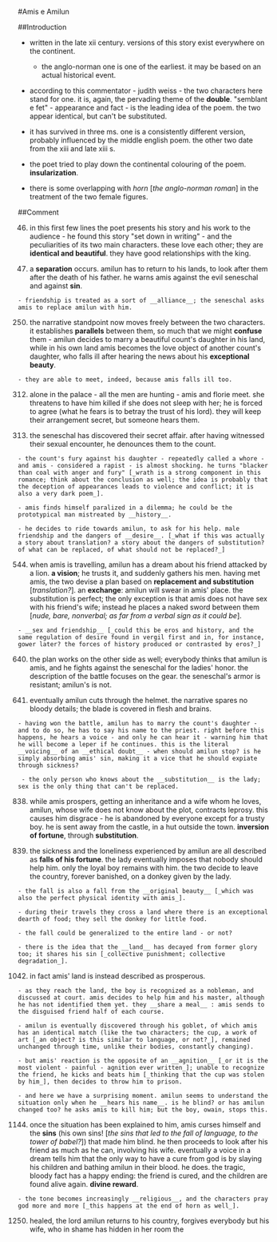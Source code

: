 #Amis e Amilun

##Introduction

- written in the late xii century. versions of this story exist everywhere on the continent.

	- the anglo-norman one is one of the earliest. it may be based on an actual historical event.

- according to this commentator - judith weiss - the two characters here stand for one. it is, again, the pervading theme of the __double__. "semblant e fet" - appearance and fact - is the leading idea of the poem. the two appear identical, but can't be substituted.

- it has survived in three ms. one is a consistently different version, probably influenced by the middle english poem. the other two date from the xiii and late xiii s.

- the poet tried to play down the continental colouring of the poem. __insularization__.

- there is some overlapping with _horn_ [_the anglo-norman roman_] in the treatment of the two female figures.

##Comment

46. in this first few lines the poet presents his story and his work to the audience - he found this story "set down in writing" - and the peculiarities of its two main characters. these love each other; they are __identical and beautiful__. they have good relationships with the king.

150. a __separation__ occurs. amilun has to return to his lands, to look after them after the death of his father. he warns amis against the evil seneschal and against __sin__.

	- friendship is treated as a sort of __alliance__; the seneschal asks amis to replace amilun with him.

250. the narrative standpoint now moves freely between the two characters. it establishes __parallels__ between them, so much that we might __confuse__ them - amilun decides to marry a beautiful count's daughter in his land, while in his own land amis becomes the love object of another count's daughter, who falls ill after hearing the news about his __exceptional beauty__.

	- they are able to meet, indeed, because amis falls ill too.

312. alone in the palace - all the men are hunting - amis and florie meet. she threatens to have him killed if she does not sleep with her; he is forced to agree (what he fears is to betray the trust of his lord). they will keep their arrangement secret, but someone hears them.

462. the seneschal has discovered their secret affair. after having witnessed their sexual encounter, he denounces them to the count.

	- the count's fury against his daughter - repeatedly called a whore - and amis - considered a rapist - is almost shocking. he turns "blacker than coal with anger and fury" [_wrath is a strong component in this romance; think about the conclusion as well; the idea is probably that the deception of appearances leads to violence and conflict; it is also a very dark poem_].

	- amis finds himself paralized in a dilemma; he could be the prototypical man mistreated by __history__.

	- he decides to ride towards amilun, to ask for his help. male friendship and the dangers of __desire__. [_what if this was actually a story about translation? a story about the dangers of substitution? of what can be replaced, of what should not be replaced?_]

544. when amis is travelling, amilun has a dream about his friend attacked by a lion. __a vision__; he trusts it, and suddenly gathers his men. having met amis, the two devise a plan based on __replacement and substitution__ [_translation?_]. an __exchange__: amilun will swear in amis' place. the substitution is perfect; the only exception is that amis does not have sex with his friend's wife; instead he places a naked sword between them [_nude, bare, nonverbal; as far from a verbal sign as it could be_].

	- __sex and friendship__ [_could this be eros and history, and the same regulation of desire found in vergil first and in, for instance, gower later? the forces of history produced or contrasted by eros?_]

640. the plan works on the other side as well; everybody thinks that amilun is amis, and he fights against the seneschal for the ladies' honor. the description of the battle focuses on the gear. the seneschal's armor is resistant; amilun's is not.

770. eventually amilun cuts through the helmet. the narrative spares no bloody details; the blade is covered in flesh and brains.

	- having won the battle, amilun has to marry the count's daughter - and to do so, he has to say his name to the priest. right before this happens, he hears a voice - and only he can hear it - warning him that he will become a leper if he continues. this is the literal __voicing__ of an __ethical doubt__ - when should amilun stop? is he simply absorbing amis' sin, making it a vice that he should expiate through sickness?

	 - the only person who knows about the __substitution__ is the lady; sex is the only thing that can't be replaced.

838. while amis prospers, getting an inheritance and a wife whom he loves, amilun, whose wife does not know about the plot, contracts leprosy. this causes him disgrace - he is abandoned by everyone except for a trusty boy. he is sent away from the castle, in a hut outside the town. __inversion of fortune__, through __substitution__.

922. the sickness and the loneliness experienced by amilun are all described as __falls of his fortune__. the lady eventually imposes that nobody should help him. only the loyal boy remains with him. the two decide to leave the country, forever banished, on a donkey given by the lady.

	- the fall is also a fall from the __original beauty__ [_which was also the perfect physical identity with amis_].

	- during their travels they cross a land where there is an exceptional dearth of food; they sell the donkey for little food.

	- the fall could be generalized to the entire land - or not?

	- there is the idea that the __land__ has decayed from former glory too; it shares his sin [_collective punishment; collective degradation_].

1042. in fact amis' land is instead described as prosperous.

	- as they reach the land, the boy is recognized as a nobleman, and discussed at court. amis decides to help him and his master, although he has not identified them yet. they __share a meal__ : amis sends to the disguised friend half of each course.

	- amilun is eventually discovered through his goblet, of which amis has an identical match (like the two characters; the cup, a work of art [_an object? is this similar to language, or not?_], remained unchanged through time, unlike their bodies, constantly changing).

	- but amis' reaction is the opposite of an __agnition__ [_or it is the most violent - painful - agnition ever written_]; unable to recognize the friend, he kicks and beats him [_thinking that the cup was stolen by him_], then decides to throw him to prison.

	- and here we have a surprising moment. amilun seems to understand the situation only when he __hears his name__. is he blind? or has amilun changed too? he asks amis to kill him; but the boy, owain, stops this.

1144. once the situation has been explained to him, amis curses himself and the __sins__ (his own sins! [_the sins that led to the fall of language, to the tower of babel?_]) that made him blind. he then proceeds to look after his friend as much as he can, involving his wife. eventually a voice in a dream tells him that the only way to have a cure from god is by slaying his children and bathing amilun in their blood. he does. the tragic, bloody fact has a happy ending: the friend is cured, and the children are found alive again. __divine reward__.

	- the tone becomes increasingly __religious__, and the characters pray god more and more [_this happens at the end of horn as well_].

1250. healed, the lord amilun returns to his country, forgives everybody but his wife, who in shame has hidden in her room the 
